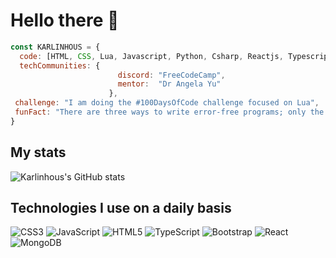 # Hello there 🍷

```js
const KARLINHOUS = {
  code: [HTML, CSS, Lua, Javascript, Python, Csharp, Reactjs, Typescript],
  techCommunities: {
                        discord: "FreeCodeCamp",
                        mentor:  "Dr Angela Yu"
                      },
 challenge: "I am doing the #100DaysOfCode challenge focused on Lua",
 funFact: "There are three ways to write error-free programs; only the fourth one works"
}
```
## My stats
![Karlinhous's GitHub stats](https://github-readme-stats.vercel.app/api?username=Karlinhous&show_icons=true&theme=react)
## Technologies I use on a daily basis
![CSS3](https://img.shields.io/badge/css3-%231572B6.svg?style=for-the-badge&logo=css3&logoColor=white)
![JavaScript](https://img.shields.io/badge/javascript-%23323330.svg?style=for-the-badge&logo=javascript&logoColor=%23F7DF1E)
![HTML5](https://img.shields.io/badge/html5-%23E34F26.svg?style=for-the-badge&logo=html5&logoColor=white)
![TypeScript](https://img.shields.io/badge/typescript-%23007ACC.svg?style=for-the-badge&logo=typescript&logoColor=white)
![Bootstrap](https://img.shields.io/badge/bootstrap-%23563D7C.svg?style=for-the-badge&logo=bootstrap&logoColor=white)
![React](https://img.shields.io/badge/react-%2320232a.svg?style=for-the-badge&logo=react&logoColor=%2361DAFB)
![MongoDB](https://img.shields.io/badge/MongoDB-%234ea94b.svg?style=for-the-badge&logo=mongodb&logoColor=white)
